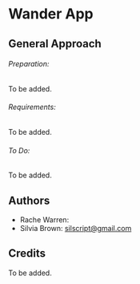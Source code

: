 # Wander App

## General Approach
###### Preparation:
To be added.

###### Requirements:
To be added.

###### To Do:
To be added.

## Authors
- Rache Warren:
- Silvia Brown: silscript@gmail.com

## Credits
To be added.
